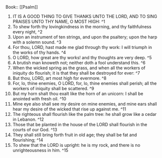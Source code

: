  Book:: [[Psalm]]
 1. IT IS A GOOD THING TO GIVE THANKS UNTO THE LORD, AND TO SING PRAISES UNTO THY NAME, O MOST HIGH: ^1
 2. To shew forth thy lovingkindness in the morning, and thy faithfulness every night, ^2
 3. Upon an instrument of ten strings, and upon the psaltery; upon the harp with a solemn sound. ^3
 4. For thou, LORD, hast made me glad through thy work: I will triumph in the works of thy hands. ^4
 5. O LORD, how great are thy works! and thy thoughts are very deep. ^5
 6. A brutish man knoweth not; neither doth a fool understand this. ^6
 7. When the wicked spring as the grass, and when all the workers of iniquity do flourish; it is that they shall be destroyed for ever: ^7
 8. But thou, LORD, art most high for evermore. ^8
 9. For, lo, thine enemies, O LORD, for, lo, thine enemies shall perish; all the workers of iniquity shall be scattered. ^9
 10. But my horn shalt thou exalt like the horn of an unicorn: I shall be anointed with fresh oil. ^10
 11. Mine eye also shall see my desire on mine enemies, and mine ears shall hear my desire of the wicked that rise up against me. ^11
 12. The righteous shall flourish like the palm tree: he shall grow like a cedar in Lebanon. ^12
 13. Those that be planted in the house of the LORD shall flourish in the courts of our God. ^13
 14. They shall still bring forth fruit in old age; they shall be fat and flourishing; ^14
 15. To shew that the LORD is upright: he is my rock, and there is no unrighteousness in him. ^15
